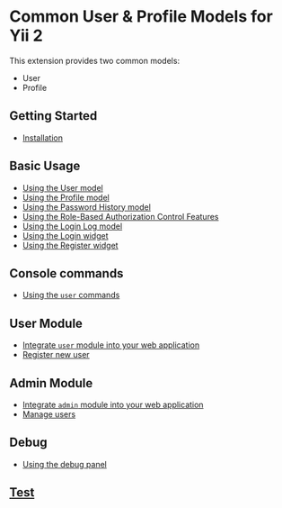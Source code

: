 # Common User & Profile Models for Yii 2

This extension provides two common models:
- User
- Profile

## Getting Started

- [Installation](Installation.md)

## Basic Usage

- [Using the User model](usage-user.md)
- [Using the Profile model](usage-profile.md)
- [Using the Password History model](usage-password-history.md)
- [Using the Role-Based Authorization Control Features](usage-rbac.md)
- [Using the Login Log model](usage-login-log.md)
- [Using the Login widget](usage-login-widget.md)
- [Using the Register widget](usage-register-widget.md)

## Console commands

- [Using the `user` commands](usage-console-user-commands.md)

## User Module

- [Integrate `user` module into your web application](integrate-user-module.md)
- [Register new user](user-module-register-new-user.md)

## Admin Module

- [Integrate `admin` module into your web application](integrate-admin-module.md)
- [Manage users](admin-module-manage-users.md)

## Debug

- [Using the debug panel](usage-debug.md)

## [Test](Test.md)